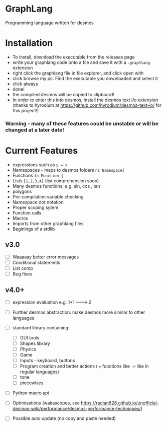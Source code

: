 # GraphLang
Programming language written for desmos

# Installation
- To install, download the executable from the releases page
- write your graphlang code onto a file and save it with a `.graphlang` extension
- right click the graphlang file in file explorer, and click open with
- click browse my pc. Find the executable you downloaded and select it
- click always
- done! 
- the compiled desmos will be copied to clipboard!
- In order to enter this into desmos, install the desmos text i/o extension (thanks to hyrodium at https://github.com/hyrodium/desmos-text-io/ for this project!)
### Warning - many of these features could be unstable or will be changed at a later date!

# Current Features
 - expressions such as `y = x`
 - Namespaces - maps to desmos folders `ns Namespace{`
 - Functions `fn Function {`
 - Lists `[1,2,3,4]` (list comprehension soon)
 - Many desmos functions, e.g. sin, cos , tan
 - polygons
 - Pre-compilation variable checking
 - Namespace dot notation
 - Proper scoping sytem
 - Function calls
 - Macros
 - Imports from other graphlang files
 - Beginings of a stdlib

## v3.0
 - [ ] Waaaaay better error messages
 - [ ] Conditional statements
 - [ ] List comp
 - [ ] Bug fixes
## v4.0+
   - [ ] expression evaluation e.g. 1+1 ---> 2
   - [ ] Further desmos abstraction: make desmos more similar to other languages
   - [ ] standard library containing:
       - [ ] GUI tools
       - [ ] Shapes library
       - [ ] Physics
       - [ ] Game
       - [ ] Inputs - keyboard, buttons
       - [ ] Program creation and better actions ( `=` functions like `->` like in regular languages)
       - [ ] tone
       - [ ] piecewises
   - [ ] Python macro api
   - [ ] Optimisations (wakascopes, see https://radian628.github.io/unofficial-desmos-wiki/performance/desmos-performance-techniques/)
   - [ ] Possible auto update (no copy and paste needed)


